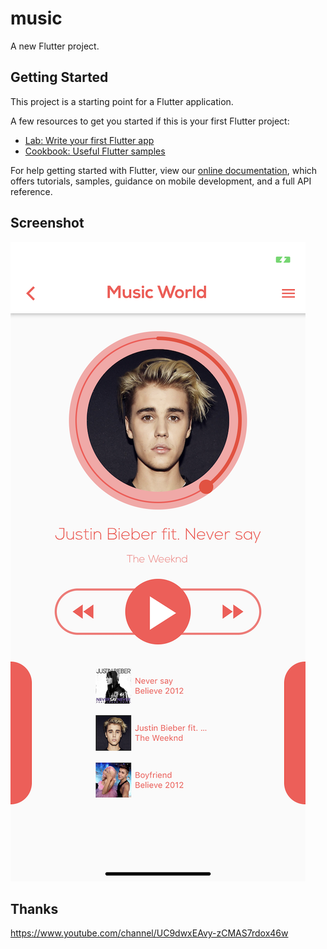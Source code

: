 # music

A new Flutter project.

## Getting Started

This project is a starting point for a Flutter application.

A few resources to get you started if this is your first Flutter project:

- [Lab: Write your first Flutter app](https://flutter.dev/docs/get-started/codelab)
- [Cookbook: Useful Flutter samples](https://flutter.dev/docs/cookbook)

For help getting started with Flutter, view our
[online documentation](https://flutter.dev/docs), which offers tutorials,
samples, guidance on mobile development, and a full API reference.




## Screenshot

![image](https://github.com/ly05010419/music/blob/master/screenshot.png?raw=true)

## Thanks

https://www.youtube.com/channel/UC9dwxEAvy-zCMAS7rdox46w
